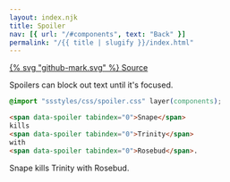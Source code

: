 ```yaml
---
layout: index.njk
title: Spoiler
nav: [{ url: "/#components", text: "Back" }]
permalink: "/{{ title | slugify }}/index.html"
---
```


<a href="https://github.com/iamschulz/ssstyles/blob/main/css/spoiler.css" data-button>{% svg "github-mark.svg" %} Source</a>

Spoilers can block out text until it's focused.

```css
@import "ssstyles/css/spoiler.css" layer(components);
```

```html
<span data-spoiler tabindex="0">Snape</span>
kills
<span data-spoiler tabindex="0">Trinity</span>
with
<span data-spoiler tabindex="0">Rosebud</span>.
```

<span data-spoiler tabindex="0">Snape</span>
kills
<span data-spoiler tabindex="0">Trinity</span>
with
<span data-spoiler tabindex="0">Rosebud</span>.
